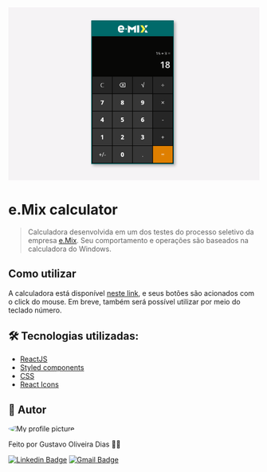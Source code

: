 <img src="./capa.png" />

# e.Mix calculator
> Calculadora desenvolvida em um dos testes do processo seletivo da empresa [e.Mix](https://emix.com.br).
> Seu comportamento e operações são baseados na calculadora do Windows.

## Como utilizar

A calculadora está disponível [neste link](https://gustavogod.github.io/emix-calculator/), e seus botões são acionados com o click do mouse. Em breve, também será possível utilizar por meio do teclado número.

## 🛠 Tecnologias utilizadas:

- [ReactJS](https://reactjs.org)
- [Styled components](https://styled-components.com)
- [CSS](https://www.w3.org/TR/CSS/#css)
- [React Icons](https://react-icons.github.io/react-icons/)

## 🧔 Autor
 <img style="border-radius: 100%;" src="https://avatars.githubusercontent.com/u/13698021?v=4" width="100px;" alt="My profile picture"/>

Feito por Gustavo Oliveira Dias 👋🏽

[![Linkedin Badge](https://img.shields.io/badge/-Gustavo-blue?style=flat-square&logo=Linkedin&logoColor=white&link=https://www.linkedin.com/in/gustavo-dias-22117012b/)](https://www.linkedin.com/in/tgmarinho/) 
[![Gmail Badge](https://img.shields.io/badge/-gustavodias.god@gmail.com-c14438?style=flat-square&logo=Gmail&logoColor=white&link=mailto:gustavodias.god@gmail.com)](mailto:gustavodias.god@gmail.com)
